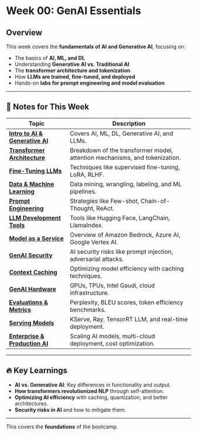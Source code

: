 # Week 00: GenAI Essentials  

## Overview  

This week covers the **fundamentals of AI and Generative AI**, focusing on:  

- The basics of **AI, ML, and DL**  
- Understanding **Generative AI vs. Traditional AI**  
- The **transformer architecture and tokenization**  
- How **LLMs are trained, fine-tuned, and deployed**  
- Hands-on **labs for prompt engineering and model evaluation**  

---

## 📂 Notes for This Week  

| **Topic** | **Description** |
|-----------|----------------|
| [**Intro to AI & Generative AI**](01-introduction-to-ai.md) | Covers AI, ML, DL, Generative AI, and LLMs. |
| [**Transformer Architecture**](02-transformer-architecture.md) | Breakdown of the transformer model, attention mechanisms, and tokenization. |
| [**Fine-Tuning LLMs**](03-fine-tuning-llms.md) | Techniques like supervised fine-tuning, LoRA, RLHF. |
| [**Data & Machine Learning**](04-data-and-ml.md) | Data mining, wrangling, labeling, and ML pipelines. |
| [**Prompt Engineering**](05-prompt-engineering.md) | Strategies like Few-shot, Chain-of-Thought, ReAct. |
| [**LLM Development Tools**](06-llm-dev-tools.md) | Tools like Hugging Face, LangChain, LlamaIndex. |
| [**Model as a Service**](07-model-as-a-service.md) | Overview of Amazon Bedrock, Azure AI, Google Vertex AI. |
| [**GenAI Security**](08-genai-security.md) | AI security risks like prompt injection, adversarial attacks. |
| [**Context Caching**](09-context-caching.md) | Optimizing model efficiency with caching techniques. |
| [**GenAI Hardware**](10-hardware-for-genai.md) | GPUs, TPUs, Intel Gaudi, cloud infrastructure. |
| [**Evaluations & Metrics**](11-evaluations-and-metrics.md) | Perplexity, BLEU scores, token efficiency benchmarks. |
| [**Serving Models**](12-serving-models.md) | KServe, Ray, TensorRT LLM, and real-time deployment. |
| [**Enterprise & Production AI**](13-production-enterprise.md) | Scaling AI models, multi-cloud deployment, cost optimization. |

---

## 🔥 Key Learnings  

- **AI vs. Generative AI**: Key differences in functionality and output.  
- **How transformers revolutionized NLP** through self-attention.  
- **Optimizing AI efficiency** with caching, quantization, and better architectures.  
- **Security risks in AI** and how to mitigate them.  

---

This covers the **foundations** of the bootcamp.
